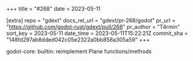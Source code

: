 +++
title = "#268"
date = 2023-05-11

[extra]
repo = "gdext"
docs_rel_url = "gdext/pr-268/godot"
pr_url = "https://github.com/godot-rust/gdext/pull/268"
pr_author = "T4rmin"
sort_key = 2023-05-11
date_time = 2023-05-11T15:22:21Z
commit_sha = "148fd297ab8dded042c05e2322a0bb858a305a59"
+++

godot-core: builtin: reimplement Plane functions/methods
